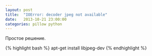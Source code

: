 ```yaml
---
layout: post
title:  "IOError: decoder jpeg not available"
date:   2013-10-21 23:00:00
categories: pillow python
---
```


Простое решение.

{% highlight bash %}
apt-get install libjpeg-dev
{% endhighlight %}